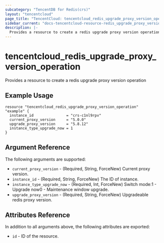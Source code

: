 ```yaml
---
subcategory: "TencentDB for Redis(crs)"
layout: "tencentcloud"
page_title: "TencentCloud: tencentcloud_redis_upgrade_proxy_version_operation"
sidebar_current: "docs-tencentcloud-resource-redis_upgrade_proxy_version_operation"
description: |-
  Provides a resource to create a redis upgrade proxy version operation
---
```


# tencentcloud_redis_upgrade_proxy_version_operation

Provides a resource to create a redis upgrade proxy version operation

## Example Usage

```hcl
resource "tencentcloud_redis_upgrade_proxy_version_operation" "example" {
  instance_id               = "crs-c1nl9rpv"
  current_proxy_version     = "5.0.0"
  upgrade_proxy_version     = "5.8.12"
  instance_type_upgrade_now = 1
}
```

## Argument Reference

The following arguments are supported:

* `current_proxy_version` - (Required, String, ForceNew) Current proxy version.
* `instance_id` - (Required, String, ForceNew) The ID of instance.
* `instance_type_upgrade_now` - (Required, Int, ForceNew) Switch mode:1 - Upgrade now0 - Maintenance window upgrade.
* `upgrade_proxy_version` - (Required, String, ForceNew) Upgradeable redis proxy version.

## Attributes Reference

In addition to all arguments above, the following attributes are exported:

* `id` - ID of the resource.




